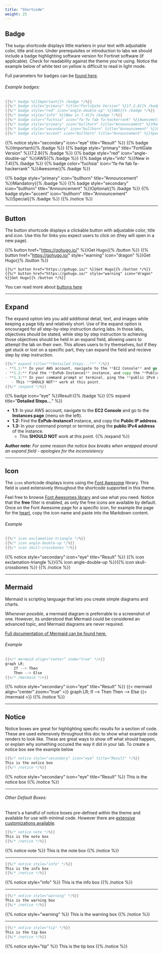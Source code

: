 ```yaml
---
title: "Shortcode"
weight: 25
---
```


## Badge

The `badge` shortcode displays little markers in your text with adjustable color, title and icon. Under prerequisites or introduction to labs we should include a badge highlighting software version for Fortinet software (if applicable). Check for readability against the theme you're using. Notice the example below of white text on yellow is difficult to read in light mode.

Full parameters for badges can be [found here](https://mcshelby.github.io/hugo-theme-relearn/shortcodes/badge/index.html#parameter).

###### Example badges:

````go
{{%/* badge %}}Important{{% /badge */%}}
{{%/* badge style="primary" title="FortiGate Version" %}}7.2.8{{% /badge */%}}
{{%/* badge style="red" icon="angle-double-up" %}}AWS{{% /badge */%}}
{{%/* badge style="info" %}}New in 7.4{{% /badge */%}}
{{%/* badge color="fuchsia" icon="fa-fw fab fa-hackerrank" %}}Awesome{{% /badge */%}}
{{%/* badge style="primary" icon="bullhorn" title="Announcement" %}}Mandatory{{% /badge */%}}
{{%/* badge style="secondary" icon="bullhorn" title="Announcement" %}}Optional{{% /badge */%}}
{{%/* badge style="accent" icon="bullhorn" title="Announcement" %}}Special{{% /badge */%}}
````

{{% notice style="secondary" icon="eye" title="Result" %}}
{{% badge %}}Important{{% /badge %}}
{{% badge style="primary" title="FortiGate Version" %}}7.2.8{{% /badge %}}
{{% badge style="red" icon="angle-double-up" %}}AWS{{% /badge %}}
{{% badge style="info" %}}New in 7.4{{% /badge %}}
{{% badge color="fuchsia" icon="fa-fw fab fa-hackerrank" %}}Awesome{{% /badge %}}

{{% badge style="primary" icon="bullhorn" title="Announcement" %}}Mandatory{{% /badge %}}
{{% badge style="secondary" icon="bullhorn" title="Announcement" %}}Optional{{% /badge %}}
{{% badge style="accent" icon="bullhorn" title="Announcement" %}}Special{{% /badge %}}
{{% /notice %}}

---

## Button

The button shortcode displays a clickable button with adjustable color, title and icon. Use this for links you expect users to click on (they will open in a new page).

{{% button href="https://gohugo.io/" %}}Get Hugo{{% /button %}} {{% button href="https://gohugo.io/" style="warning" icon="dragon" %}}Get Hugo{{% /button %}}

```
{{%/* button href="https://gohugo.io/" %}}Get Hugo{{% /button */%}}
{{%/* button href="https://gohugo.io/" style="warning" icon="dragon" %}}Get Hugo{{% /button */%}}
```

You can read more about [buttons here](https://mcshelby.github.io/hugo-theme-relearn/shortcodes/button/index.html)

---

## Expand

The expand option lets you add additional detail, text, and images while keeping a page tidy and relatively short. Use of the expand option is encouraged for all step-by-step instruction during labs. In those labs, objectives should be stated, while step by step instruction to achieving those objectives should be held in an expand field, allowing users to attempt the lab on their own. This allows users to try themselves, but if they get stuck or lost on a specific part, they can expand the field and recieve step by step instruction.

```go
{{%/* expand title="**Detailed Steps...**" */%}}
- **1.1:** In your AWS account, navigate to the **EC2 Console** and go to the **Instances page** (menu on the left).
- **1.2:** Find the **ExPub-Instance1** instance, and copy the **Public IP address**.
- **1.3:** In your command prompt or terminal, ping the **public IPv4 address** of the instance.
   - This **SHOULD NOT** work at this point.
{{%/* /expand */%}}
```

{{% badge icon="eye" %}}Result:{{% /badge %}}
{{% expand title="**Detailed Steps...**" %}}
- **1.1:** In your AWS account, navigate to the **EC2 Console** and go to the **Instances page** (menu on the left).
- **1.2:** Find the **ExPub-Instance1** instance, and copy the **Public IP address**.
- **1.3:** In your command prompt or terminal, ping the **public IPv4 address** of the instance.
   - This **SHOULD NOT** work at this point.
{{% /expand %}}

**Author note:** _For some reason the notice box breaks when wrapped around an expand field - apologies for the inconsistency_

---

## Icon

The `icon` shortcode displays icons using the [Font Awesome](https://fontawesome.com/) library. This field is used extensively throughout the shortcode supported in this theme. 

Feel free to browse [Font Awesomes library](https://fontawesome.com/v5/search?m=free) and use what you need. Notice that the **free** filter is enabled, as only the free icons are available by default. Once on the Font Awesome page for a specific icon, for example the page for the [heart](https://fontawesome.com/v5/icons/heart?s=solid), copy the icon name and paste into the Markdown content.

###### Example
````go
{{%/* icon exclamation-triangle */%}}
{{%/* icon angle-double-up */%}}
{{%/* icon skull-crossbones */%}}
````
{{% notice style="secondary" icon="eye" title="Result" %}}
{{% icon exclamation-triangle %}}{{% icon angle-double-up %}}{{% icon skull-crossbones %}}
{{% /notice %}}

---

## Mermaid

Mermaid is scripting language that lets you create simple diagrams and charts.

_Whenever possible_, a mermaid diagram is preferrable to a screenshot of one. However, its understood that Mermaid could be considered an advanced topic, and Mermaid diagrams are never required.

[Full documentation of Mermaid can be found here.](http://mermaid.js.org/intro/getting-started.html) 

###### Example

```go
{{</* mermaid align="center" zoom="true" */>}}
graph LR;
    If --> Then
    Then --> Else
{{</* /mermaid */>}}
```

{{% notice style="secondary" icon="eye" title="Result" %}}
{{< mermaid align="center" zoom="true" >}}
graph LR;
    If --> Then
    Then --> Else
{{< /mermaid >}}
{{% /notice %}}

---

## Notice

Notice boxes are great for highlighting specific results for a section of code. These are used extensively throughout this doc to show what example code renders to look like. These are great ways to show off what should happen, or explain why something occured the way it did in your lab. To create a notice box see the example below

```go
{{%/* notice style="secondary" icon="eye" title="Result" */%}}
This is the notice box
{{%/* /notice */%}}
```
{{% notice style="secondary" icon="eye" title="Result" %}}
This is the notice box
{{% /notice %}}

---

###### Other Default Boxes:

There's a handful of notice boxes pre-defined within the theme and available for use with minimal code. However there are [extensive customizations available](https://mcshelby.github.io/hugo-theme-relearn/shortcodes/notice/index.html).

```go
{{%/* notice note */%}}
This is the note box
{{%/* /notice */%}}
```
{{% notice note %}}
This is the note box
{{% /notice %}}

---

```go
{{%/* notice style="info" */%}}
This is the info box
{{%/* /notice */%}}
```
{{% notice style="info" %}}
This is the info box
{{% /notice %}}

---

```go
{{%/* notice style="warning" */%}}
This is the warning box
{{%/* /notice */%}}
```
{{% notice style="warning" %}}
This is the warning box
{{% /notice %}}

---

```go
{{%/* notice style="tip" */%}}
This is the tip box
{{%/* /notice */%}}
```
{{% notice style="tip" %}}
This is the tip box
{{% /notice %}}
